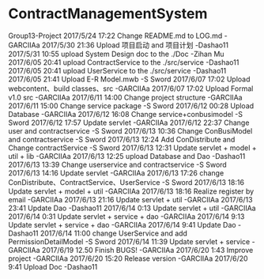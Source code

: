 ﻿# ContractManagementSystem
Group13-Project
2017/5/24 17:22 Change README.md to LOG.md -GARCIIAa
2017/5/30 21:36 Upload 项目启动 and 项目计划 -Dashao11
2017/5/31 10:55 upload System Design doc to the ./Doc -Zihan Mu
2017/6/05 20:41 upload ContractService to the ./src/service -Dashao11
2017/6/05 20:41 upload UserService to the ./src/service -Dashao11
2017/6/05 21:41 Upload E-R Model.mwb -S Sword
2017/6/07 17:02 Upload webcontent、build classes、src -GARCIIAa
2017/6/07 17:02 Upload Formal v1.0 src -GARCIIAa
2017/6/11 14:00 Change project structure -GARCIIAa
2017/6/11 15:00 Change service package -S Sword
2017/6/12 00:28 Upload Database -GARCIIAa
2017/6/12 16:08 Change service+conbusimodel -S Sword
2017/6/12 17:57 Update servlet -GARCIIAa
2017/6/12 22:37 Change user and contractservice -S Sword
2017/6/13 10:36 Change ConBusiModel and contractservice -S Sword
2017/6/13 12:24 Add ConDistribute and Change contractService -S Sword
2017/6/13 12:31 Update servlet + model + util + lib -GARCIIAa
2017/6/13 12:25 upload Database and Dao -Dashao11
2017/6/13 13:39 Change userservice and contractservice -S Sword
2017/6/13 14:16 Update servlet -GARCIIAa
2017/6/13 17:26 change ConDistribute、ContractService、UserService -S Sword
2017/6/13 18:16 Update servlet + model + util -GARCIIAa
2017/6/13 18:16 Realize register by email -GARCIIAa
2017/6/13 21:16 Update servlet + util -GARCIIAa
2017/6/13 23:41 Update Dao -Dashao11
2017/6/14 0:13 Update servlet + util -GARCIIAa
2017/6/14 0:31 Update servlet + service + dao -GARCIIAa
2017/6/14 9:13 Update servlet + service + dao -GARCIIAa
2017/6/14 9:41 Update Dao -Dashao11
2017/6/14 11:00 change UserService and add PermissionDetailModel -S Sword
2017/6/14 11:39 Update servlet + service -GARCIIAa
2017/6/19 12.50 Finish BUGS! -GARCIIAa
2017/6/20 1:43 Improve project -GARCIIAa
2017/6/20 15:20 Release version -GARCIIAa
2017/6/20 9:41 Upload Doc -Dashao11